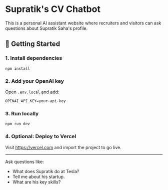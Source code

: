 
# Supratik's CV Chatbot

This is a personal AI assistant website where recruiters and visitors can ask questions about Supratik Saha's profile.

## 🚀 Getting Started

### 1. Install dependencies
```
npm install
```

### 2. Add your OpenAI key
Open `.env.local` and add:
```
OPENAI_API_KEY=your-api-key
```

### 3. Run locally
```
npm run dev
```

### 4. Optional: Deploy to Vercel
Visit https://vercel.com and import the project to go live.

---

Ask questions like:
- What does Supratik do at Tesla?
- Tell me about his startup.
- What are his key skills?

